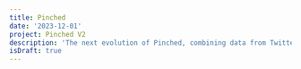 ```yaml
---
title: Pinched
date: '2023-12-01'
project: Pinched V2
description: 'The next evolution of Pinched, combining data from Twitter, LinkedIn & Github to make a more powerful sourcing tool. Unfortunately it never got to see production.'
isDraft: true
---
```


<script>
  import Macbook from '$components/craft/Macbook.svelte';
</script>

<Macbook src="/images/canary-console.webp" />
